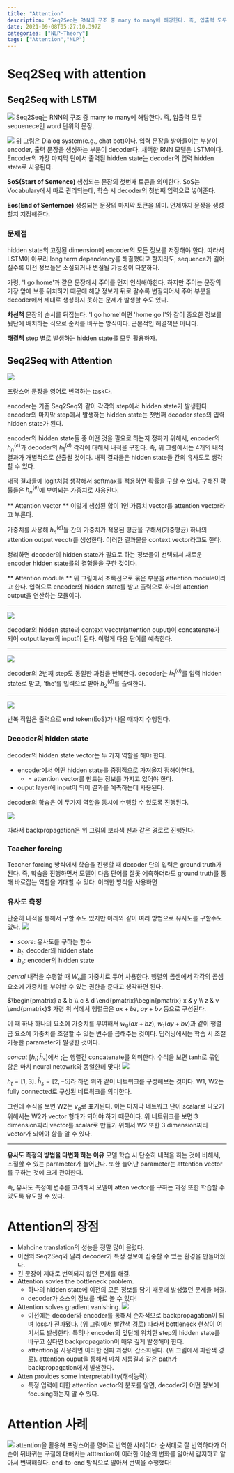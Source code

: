 ```yaml
---
title: "Attention"
description: "Seq2Seq는 RNN의 구조 중 many to many에 해당한다. 즉, 입출력 모두 sequenece인 word 단위의 문장.위 그림은 Dialog system(e.g., chat bot)이다. 입력 문장을 받아들이는 부분이 encoder, 출력 문장을 생성하는 부"
date: 2021-09-08T05:27:10.397Z
categories: ["NLP-Theory"]
tags: ["Attention","NLP"]
---
```

# Seq2Seq with attention
## Seq2Seq with LSTM
![](/assets/images/Attention/9c2dbb21-b1cb-4dbe-b29d-83e2a10a52a8-image.png)
Seq2Seq는 RNN의 구조 중 many to many에 해당한다. 즉, 입출력 모두 sequenece인 word 단위의 문장.


![](/assets/images/Attention/d54bf9f7-62ce-47ce-8e87-9677b39e0ab3-image.png)
위 그림은 Dialog system(e.g., chat bot)이다. 입력 문장을 받아들이는 부분이 encoder, 출력 문장을 생성하는 부분이 decoder다.
채택한 RNN 모델은 LSTM이다. Encoder의 가장 마지막 단에서 출력된 hidden state는 decoder의 입력 hidden state로 사용된다.

**SoS(Start of Sentence)**
생성되는 문장의 첫번째 토큰을 의미한다. SoS는 Vocabulary에서 따로 관리되는데, 학습 시 decoder의 첫번째 입력으로 넣어준다.

**Eos(End of Senternce)**
생성되는 문장의 마지막 토큰을 의미. 언제까지 문장을 생성할지 지정해준다.

### 문제점
hidden state의 고정된 dimension에 encoder의 모든 정보를 저장해야 한다. 따라서 LSTM이 아무리 long term dependency를 해결했다고 할지라도, sequence가 길어질수록 이전 정보들은 소실되거나 변질될 가능성이 다분하다. 

가령, 'I go home'과 같은 문장에서 주어를 먼저 인식해야한다. 하지만 주어는 문장의 가장 앞에 보통 위치하기 때문에 해당 정보가 뒤로 갈수록 변질되어서 주어 부분을 decoder에서 제대로 생성하지 못하는 문제가 발생할 수도 있다. 

**차선책**
문장의 순서를 뒤집는다. 'I go home'이면 'home go I'와 같이 중요한 정보를 뒷단에 배치하는 식으로 순서를 바꾸는 방식이다. 근본적인 해결책은 아니다.

**해결책**
step 별로 발생하는 hidden state를 모두 활용하자.

## Seq2Seq with Attention
![](/assets/images/Attention/8e1cec15-3962-4998-9ca1-20e2067e5c27-image.png)

프랑스어 문장을 영어로 번역하는 task다.

encoder는 기존 Seq2Seq와 같이 각각의 step에서 hidden state가 발생한다. encoder의 마지막 step에서 발생하는 hidden state는 첫번째 decoder step의 입력 hidden state가 된다.

encoder의 hidden state들 중 어떤 것을 필요로 하는지 정하기 위해서, encoder의 $h_n^{(e)}$과 decoder의 $h_1^{(d)}$ 각각에 대해서 내적을 구한다. 즉, 위 그림에서는 4개의 내적 결과가 개별적으로 산출될 것이다.
내적 결과들은 hidden state들 간의 유사도로 생각할 수 있다. 


내적 결과들에 logit처럼 생각해서 softmax를 적용하면 확률을 구할 수 있다. 구해진 확률들은 $h_n^{(e)}$에 부여되는 가중치로 사용된다. 

** Attention vector **
이렇게 생성된 합이 1인 가중치 vector를 attention vector라고 부른다.


가중치를 사용해 $h_n^{(e)}$들 간의 가중치가 적용된 평균을 구해서(가중평균) 하나의 attention output vecotr를 생성한다. 이러한 결과물을 context vector라고도 한다. 

정리하면 decoder의 hidden state가 필요로 하는 정보들이 선택되서 새로운 encoder hidden state를의 결합물을 구한 것이다. 

** Attention module **
위 그림에서 초록선으로 묶은 부분을 attention module이라고 한다. 입력으로 encoder의 hidden state를 받고 출력으로 하나의 attention output을 연산하는 모듈이다. 

---

![](/assets/images/Attention/d755fe74-abab-410d-b20b-2830471c1c74-image.png)

decoder의 hidden state과 context vecotr(attention ouput)이 concatenate가 되어 output layer의 input이 된다. 이렇게 다음 단어를 예측한다.

---

![](/assets/images/Attention/dfb30e3e-37fe-4a6d-9d9b-c646060de16e-image.png)

decoder의 2번째 step도 동일한 과정을 반복한다. decoder는 $h_1^{(d)}$를 입력 hidden state로 받고, 'the'를 입력으로 받아 $h_2^{(d)}$를 출력한다. 

---

![](/assets/images/Attention/73af7d13-0fc7-4b75-acdf-6b6d71d6f729-image.png)

반복 작업은 출력으로 end token(EoS)가 나올 때까지 수행된다.

### Decoder의 hidden state
decoder의 hidden state vector는 두 가지 역할을 해야 한다.
- encoder에서 어떤 hidden state를 중점적으로 가져올지 정해야한다.
  - = attention vector를 만드는 정보를 가지고 있어야 한다.
- ouput layer에 input이 되어 결과를 예측하는데 사용된다.

decoder의 학습은 이 두가지 역할을 동시에 수행할 수 있도록 진행된다.

![](/assets/images/Attention/4f7d2d84-4b42-4f8a-8d8c-8c0d9e17f886-image.png)

따라서 backpropagation은 위 그림의 보라색 선과 같은 경로로 진행된다.

### Teacher forcing
Teacher forcing 방식에서 학습을 진행할 때 decoder 단의 입력은 ground truth가 된다. 즉, 학습을 진행하면서 모델이 다음 단어를 잘못 예측하더라도 ground truth를 통해 바로잡는 역할을 기대할 수 있다.
이러한 방식을 사용하면 

### 유사도 측정
단순히 내적을 통해서 구할 수도 있지만 아래와 같이 여러 방법으로 유사도를 구할수도 있다.
![](/assets/images/Attention/23a5d9f8-9ec3-46b9-a68e-28b6f637a4dd-image.png)
- $score$: 유사도를 구하는 함수
- $h_t$: decoder의 hidden state
- $\bar h_s$: encoder의 hidden state

$genral$
내적을 수행할 때 $W_a$를 가중치로 두어 사용한다. 행렬의 곱셈에서 각각의 곱셈 요소에 가중치를 부여할 수 있는 권한을 준다고 생각하면 된다. 

$\begin{pmatrix} a & b \\ c & d \end{pmatrix}\begin{pmatrix} x & y \\ z & v \end{pmatrix}$
가령 위 식에서 행렬곱은 $ax+bz$, $ay+bv$ 등으로 구성된다. 

이 때 하나 하나의 요소에 가중치를 부여해서 $w_0(ax+bz)$, $w_1(ay+bv)$과 같이 행렬곱 요소에 가중치를 조절할 수 있는 변수를 곱해주는 것이다. 딥러닝에서는 학습 시 조절 가능한 parameter가 발생한 것이다.

$concat$
$[h_t;\bar h_s]$에서 ;는 행렬간 concatenate를 의미한다. 수식을 보면 tanh로 묶인 항은 마치 neural netowrk와 동일한데 맞다!
![](/assets/images/Attention/058b4e88-3af5-421a-97df-14e6060f9d20-image.png)

$h_t=[1,3]$. $\bar h_s=[2, -5]$라 하면 위와 같이 네트워크를 구성해보는 것이다. W1, W2는 fully connected로 구성된 네트워크를 의미한다. 

그런데 수식을 보면 W2는 $v_a$로 표기된다. 이는 마지막 네트워크 단이 scalar로 나오기 위해서는 W2가 vector 형태가 되어야 하기 때문이다. 위 네트워크를 보면 3 dimension짜리 vector를 scalar로 만들기 위해서 W2 또한 3 dimension짜리 vector가 되어야 함을 알 수 있다. 

---
**유사도 측정의 방법을 다변화 하는 이유**
모델 학습 시 단순히 내적을 하는 것에 비해서, 조절할 수 있는 parameter가 늘어난다. 또한 늘어난 parameter는 attention vector를 구하는 것에 크게 관여한다. 

즉, 유사도 측정에 변수를 고려해서 모델이 atten vector를 구하는 과정 또한 학습할 수 있도록 유도할 수 있다.

# Attention의 장점
-  Mahcine translation의 성능을 정말 많이 올렸다.
  - 이전의 Seq2Seq와 달리 decoder가 특정 정보에 집중할 수 있는 환경을 만들어줬다. 
  - 긴 문장이 제대로 번역되지 않던 문제를 해결.
- Attention sovles the bottleneck problem.
  - 하나의 hidden state에 이전의 모든 정보를 담기 때문에 발생했던 문제들 해결.
  - decoder가 소스의 정보를 바로 볼 수 있다!
- Attention solves gradient vanishing.
![](/assets/images/Attention/f1dd8188-220a-4ed4-8b92-8f1dc68a1bb7-image.png)
  - 이전에는 decoder와 encoder를 통해서 순차적으로 backpropagation이 되며 loss가 전파됐다. (위 그림에서 빨간색 경로)
따라서 bottleneck 현상이 여기서도 발생한다. 특히나 encoder의 앞단에 위치한 step의 hidden state를 바꾸고 싶다면 backpropagation이 매우 깊게 발생해야 한다.
  - attention을 사용하면 이러한 전파 과정이 간소화된다. (위 그림에서 파란색 경로). attention ouput을 통해서 마치 지름길과 같은 path가 backpropagation에서 발생한다.
- Atten provides some interpretability(해석능력).
  - 특정 입력에 대한 attention vector의 분포를 알면, decoder가 어떤 정보에 focusing하는지 알 수 있다. 
  
# Attention 사례
![](/assets/images/Attention/c463036d-526d-4af1-af66-0e6ada2785ac-image.png)
attention을 활용해 프랑스어를 영어로 번역한 사례이다. 순서대로 잘 번역하다가 어순이 뒤바뀌는 구절에 대해서는 atttention이 이러한 어순의 변화를 알아서 감지하고 알아서 번역해줬다.
end-to-end 방식으로 알아서 번역을 수행했다!

